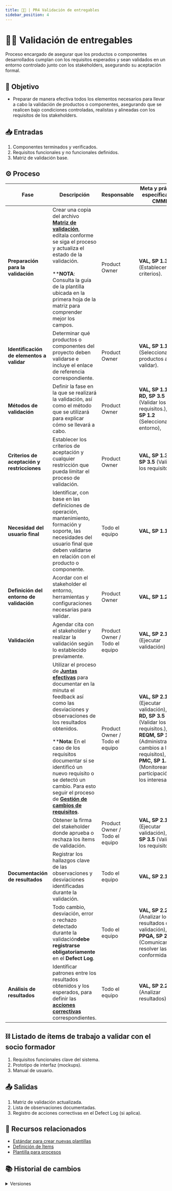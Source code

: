 ```yaml
---
title: 👨‍🍼 | PR4 Validación de entregables
sidebar_position: 4
---
```

# 👨‍🍼 Validación de entregables

Proceso encargado de asegurar que los productos o componentes desarrollados cumplan con los requisitos esperados y sean validados en un entorno controlado junto con los stakeholders, asegurando su aceptación formal.

## 🎯 Objetivo

- Preparar de manera efectiva todos los elementos necesarios para llevar a cabo la validación de productos o componentes, asegurando que se realicen bajo condiciones controladas, realistas y alineadas con los requisitos de los stakeholders.

## 📥 Entradas

1. Componentes terminados y verificados.
2. Requisitos funcionales y no funcionales definidos.
3. Matriz de validación base.

## ⚙️ Proceso

| Fase                                               | Descripción                                                                                                                                                                                                                                                                                                                                                                                                                                                | Responsable                    | Meta y práctica específica del CMMI                                                                                                                                                                                                               |
| -------------------------------------------------- | ----------------------------------------------------------------------------------------------------------------------------------------------------------------------------------------------------------------------------------------------------------------------------------------------------------------------------------------------------------------------------------------------------------------------------------------------------------- | ------------------------------ | --------------------------------------------------------------------------------------------------------------------------------------------------------------------------------------------------------------------------------------------------- |
| **Preparación para la validación**         | Crear una copia del archivo [**Matriz de validación**](https://docs.google.com/spreadsheets/d/1mfGt57wGsCg6vTAcVsmOsTOH45h4zuD0IkMTe4XybO0/edit?usp=sharing), edítala conforme se siga el proceso y actualiza el estado de la validación. <br/><br/> ****NOTA**: Consulta la guía de la plantilla ubicada en la primera hoja de la matriz para comprender mejor los campos.                                                                     | Product Owner                  | **VAL, SP 1.3** (Establecer criterios).                                                                                                                                                                                                       |
| **Identificación de elementos a validar**   | Determinar qué productos o componentes del proyecto deben validarse e incluye el enlace de referencia correspondiente.                                                                                                                                                                                                                                                                                                                                     | Product Owner                  | **VAL, SP 1.1** (Seleccionar productos a validar).                                                                                                                                                                                            |
| **Métodos de validación**                  | Definir la fase en la que se realizará la validación, así como el método que se utilizará para explicar cómo se llevará a cabo.                                                                                                                                                                                                                                                                                                                      | Product Owner                  | **VAL, SP 1.1** , **RD, SP 3.5** (Validar los requisitos.), **VAL, SP 1.2** (Seleccionar el entorno),                                                                                                                            |
| **Criterios de aceptación y restricciones** | Establecer los criterios de aceptación y cualquier restricción que pueda limitar el proceso de validación.                                                                                                                                                                                                                                                                                                                                               | Product Owner                  | **VAL, SP 1.3**, **RD, SP 3.5** (Validar los requisitos.)                                                                                                                                                                               |
| **Necesidad del usuario final**              | Identificar, con base en las definiciones de operación, mantenimiento, formación y soporte, las necesidades del usuario final que deben validarse en relación con el producto o componente.                                                                                                                                                                                                                                                              | Todo el equipo                 | **VAL, SP 1.1**                                                                                                                                                                                                                               |
| **Definición del entorno de validación**   | Acordar con el stakeholder el entorno, herramientas y configuraciones necesarias para validar.                                                                                                                                                                                                                                                                                                                                                              | Product Owner                  | **VAL, SP 1.2**                                                                                                                                                                                                                               |
| **Validación**                              | Agendar cita con el stakeholder y realizar la validación según lo establecido previamente.                                                                                                                                                                                                                                                                                                                                                                | Product Owner / Todo el equipo | **VAL, SP 2.1** (Ejecutar validación)                                                                                                                                                                                                        |
|                                                    | Utilizar el proceso de [**Juntas efectivas**](../procesos/PR5-juntas-efectivas.md) para documentar en la minuta el feedback así como las desviaciones y observaciones de los resultados obtenidos.  <br/><br/>****Nota:** En el caso de los requisitos documentar si se identificó un nuevo requisito o se detectó un cambio. Para esto seguir el proceso de  [**Gestión de cambios de requisitos**](../procesos/PR10-cambios-requisitos.md). | Product Owner / Todo el equipo | **VAL, SP 2.1** (Ejecutar validación), <br/>**RD, SP 3.5** (Validar los requisitos.), <br/>**REQM, SP 1.3** (Administrar cambios a los requisitos), <br/>**PMC, SP 1.5** (Monitorear la participación de los interesados) |
|                                                    | Obtener la firma del stakeholder donde aprueba o rechaza los ítems de validación.                                                                                                                                                                                                                                                                                                                                                                         | Product Owner / Todo el equipo | **VAL, SP 2.1** (Ejecutar validación), **RD, SP 3.5** (Validar los requisitos.)                                                                                                                                                        |
| **Documentación de resultados**             | Registrar los hallazgos clave de las observaciones y desviaciones identificadas durante la validación.                                                                                                                                                                                                                                                                                                                                                     | Todo el equipo                 | **VAL, SP 2.1**                                                                                                                                                                                                                               |
|                                                    | Todo cambio, desviación, error o rechazo detectado durante la validación**debe registrarse obligatoriamente** en el **Defect Log**.                                                                                                                                                                                                                                                                                                           | Todo el equipo                 | **VAL, SP 2.2** (Analizar los resultados de la validación), **PPQA, SP 2.1** (Comunicar y resolver las no conformidades.)                                                                                                              |
| **Análisis de resultados**                  | Identificar patrones entre los resultados obtenidos y los esperados, para definir las [**acciones correctivas**](../procesos/PR13-acciones-correctivas.md) correspondientes.                                                                                                                                                                                                                                                                              | Todo el equipo                 | **VAL, SP 2.2** (Analizar resultados)                                                                                                                                                                                                         |

## ⛓️ Listado de ítems de trabajo a validar con el socio formador

1. Requisitos funcionales clave del sistema.
2. Prototipo de interfaz (mockups).
3. Manual de usuario.

## 📤 Salidas

1. Matriz de validación actualizada.
2. Lista de observaciones documentadas.
3. Registro de acciones correctivas en el Defect Log (si aplica).

## 📎 Recursos relacionados

- [Estándar para crear nuevas plantillas](/docs/next/standards/estandar-plantillas)
- [Definición de Ítems](/docs/next/procesos/PR2-definicion-items)
- [Plantilla para procesos](/docs/next/plantillas/plantilla-procesos)

## 📚 Historial de cambios

<details>
  <summary>Versiones</summary>
| **Tipo de versión** | **Descripción**                                   | **Fecha**  | **Colaborador**         |
| ------------------- | ------------------------------------------------- | ---------- | ----------------------- |
| **1.0.0**           | Creación del proceso de validación de entregables | 15/05/2025 | Arturo Sánchez          |
| **1.1.0**           | Identificación de fases y actualización           | 15/05/2025 | Rodrigo Antonio Benítez |
| **1.2.0**           | Inclusión de definición del entorno y validación  | 15/05/2025 | Mariana Juárez Ramírez  |
| **1.2.1**           | Agregado apartado de documentación de resultados  | 15/05/2025 | Juan Pablo Chávez Leal  |
| **1.2.2**           | Se agrego lista de ítems a validar con el socio   | 19/05/2025 | Juan Eduardo Rosas      |
| **1.2.3**           | Se especificó como definir los métodos de validación   | 20/05/2025 | Mariana Juárez, Sofía Osorio      |
| **1.2.4**           | Se especificó la validación de requisitos  | 25/05/2025 | Paola Garrido      |
| **1.2.5**           | Se especificó el uso del Defect Log  | 25/05/2025 | Arturo Sánchez, Paola Garrido, Rodrigo Antonio      |
</details>
